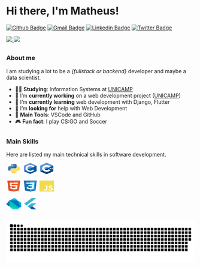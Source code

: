 # Hi there, I'm Matheus! 

[![Github Badge](https://img.shields.io/badge/-Github-000?style=flat-square&logo=Github&logoColor=white&link=https://github.com/mpbruder)](https://github.com/mpbruder)
[![Gmail Badge](https://img.shields.io/badge/-Gmail-c14438?style=flat-square&logo=Gmail&logoColor=white&link=mailto:matheuspercario@gmail.com)](mailto:matheuspercario@gmail.com)
[![Linkedin Badge](https://img.shields.io/badge/-LinkedIn-blue?style=flat-square&logo=Linkedin&logoColor=white&link=https://www.linkedin.com/in/mpbruder/)](https://www.linkedin.com/in/mpbruder/)
[![Twitter Badge](https://img.shields.io/badge/-Twitter-1ca0f1?style=flat-square&labelColor=1ca0f1&logo=twitter&logoColor=white&link=https://twitter.com/fagnerpsantos)](https://twitter.com/mpbruder)

<div>
  <a href="https://github.com/matheuspercario">
  <img height="180em" src="https://github-readme-stats.vercel.app/api?username=mpbruder&show_icons=true&theme=dark&include_all_commits=true&count_private=true"/>
  <img height="180em" src="https://github-readme-stats.vercel.app/api/top-langs/?username=mpbruder&layout=compact&langs_count=7&theme=dark"/>
  </a>
</div>
  
## 
  
### About me
I am studying a lot to be a _{fullstack or backend}_ developer and maybe a data scientist.

- 👨‍🎓 **Studying**: Information Systems at [UNICAMP](https://www.unicamp.br/unicamp/)
- 🔭 I’m **currently working** on a web development project ([UNICAMP](https://www.prp.unicamp.br/pt-br/pibiti))
- 🌱 I’m **currently learning** web development with Django, Flutter
- 🤔 I’m **looking for** help with Web Development
- 🎒 **Main Tools**: VSCode and GitHub
- 🎮 **Fun fact**: I play CS:GO and Soccer

##
  
### Main Skills
Here are listed my main technical skills in software development.
  
<div style="display: inline_block">
  <img align="center" alt="Python" height="30" width="40" src="https://raw.githubusercontent.com/devicons/devicon/master/icons/python/python-original.svg">
  <img align="center" alt="C" height="30" width="40" src="https://raw.githubusercontent.com/devicons/devicon/master/icons/c/c-original.svg">
  <img align="center" alt="C++" height="30" width="40" src="https://raw.githubusercontent.com/devicons/devicon/master/icons/cplusplus/cplusplus-original.svg">
</div>
  
<div style="display: inline_block"><br>
  <img align="center" alt="HTML" height="30" width="40" src="https://raw.githubusercontent.com/devicons/devicon/master/icons/html5/html5-original.svg">
  <img align="center" alt="CSS" height="30" width="40" src="https://raw.githubusercontent.com/devicons/devicon/master/icons/css3/css3-original.svg">
  <img align="center" alt="JS" height="30" width="40" src="https://raw.githubusercontent.com/devicons/devicon/master/icons/javascript/javascript-plain.svg">
</div>
  
<div style="display: inline_block"><br>
  <img align="center" alt="Dart" height="30" width="40" src="https://raw.githubusercontent.com/devicons/devicon/master/icons/dart/dart-original.svg">  
  <img align="center" alt="Flutter" height="30" width="40" src="https://raw.githubusercontent.com/devicons/devicon/master/icons/flutter/flutter-original.svg">  
</div>
  
##
  
![Snake animation](https://github.com/mpbruder/mpbruder/blob/output/github-contribution-grid-snake.svg)

<!--

- 🔭 I’m currently working on ...
- 🌱 I’m currently learning ...
- 👯 I’m looking to collaborate on ...
- 🤔 I’m looking for help with ...
- 💬 Ask me about ...
- 📫 How to reach me: ...
- 😄 Pronouns: ...
- ⚡ Fun fact: ...

-->
